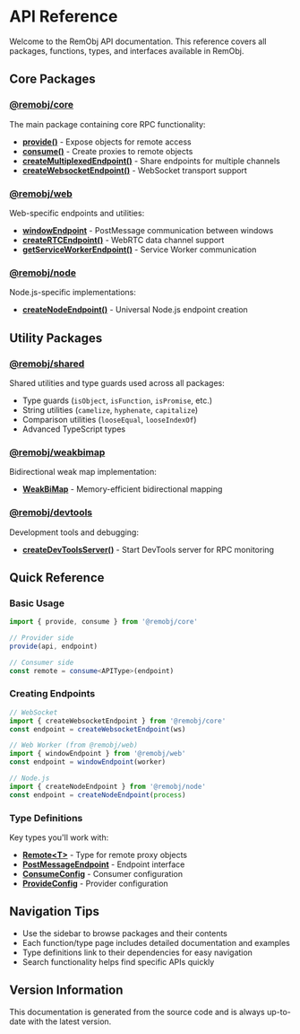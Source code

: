 # API Reference

Welcome to the RemObj API documentation. This reference covers all packages, functions, types, and interfaces available in RemObj.

## Core Packages

### [@remobj/core](/api/core/src/README)
The main package containing core RPC functionality:
- **[provide()](/api/core/src/functions/provide)** - Expose objects for remote access
- **[consume()](/api/core/src/functions/consume)** - Create proxies to remote objects
- **[createMultiplexedEndpoint()](/api/core/src/functions/createMultiplexedEndpoint)** - Share endpoints for multiple channels
- **[createWebsocketEndpoint()](/api/core/src/functions/createWebsocketEndpoint)** - WebSocket transport support

### [@remobj/web](/api/web/src/README)
Web-specific endpoints and utilities:
- **[windowEndpoint](/api/web/src/variables/windowEndpoint)** - PostMessage communication between windows
- **[createRTCEndpoint()](/api/web/src/functions/createRTCEndpoint)** - WebRTC data channel support
- **[getServiceWorkerEndpoint()](/api/web/src/functions/getServiceWorkerEndpoint)** - Service Worker communication

### [@remobj/node](/api/node/src/README)
Node.js-specific implementations:
- **[createNodeEndpoint()](/api/node/src/functions/createNodeEndpoint)** - Universal Node.js endpoint creation

## Utility Packages

### [@remobj/shared](/api/shared/src/README)
Shared utilities and type guards used across all packages:
- Type guards (`isObject`, `isFunction`, `isPromise`, etc.)
- String utilities (`camelize`, `hyphenate`, `capitalize`)
- Comparison utilities (`looseEqual`, `looseIndexOf`)
- Advanced TypeScript types

### [@remobj/weakbimap](/api/weakbimap/src/README)
Bidirectional weak map implementation:
- **[WeakBiMap](/api/weakbimap/src/classes/WeakBiMap)** - Memory-efficient bidirectional mapping

### [@remobj/devtools](/api/devtools/src/README)
Development tools and debugging:
- **[createDevToolsServer()](/api/devtools/src/functions/createDevToolsServer)** - Start DevTools server for RPC monitoring

## Quick Reference

### Basic Usage

```typescript
import { provide, consume } from '@remobj/core'

// Provider side
provide(api, endpoint)

// Consumer side
const remote = consume<APIType>(endpoint)
```

### Creating Endpoints

```typescript
// WebSocket
import { createWebsocketEndpoint } from '@remobj/core'
const endpoint = createWebsocketEndpoint(ws)

// Web Worker (from @remobj/web)
import { windowEndpoint } from '@remobj/web'
const endpoint = windowEndpoint(worker)

// Node.js
import { createNodeEndpoint } from '@remobj/node'
const endpoint = createNodeEndpoint(process)
```

### Type Definitions

Key types you'll work with:

- **[Remote\<T\>](/api/core/src/type-aliases/Remote)** - Type for remote proxy objects
- **[PostMessageEndpoint](/api/core/src/type-aliases/PostMessageEndpoint)** - Endpoint interface
- **[ConsumeConfig](/api/core/src/interfaces/ConsumeConfig)** - Consumer configuration
- **[ProvideConfig](/api/core/src/interfaces/ProvideConfig)** - Provider configuration

## Navigation Tips

- Use the sidebar to browse packages and their contents
- Each function/type page includes detailed documentation and examples
- Type definitions link to their dependencies for easy navigation
- Search functionality helps find specific APIs quickly

## Version Information

This documentation is generated from the source code and is always up-to-date with the latest version.